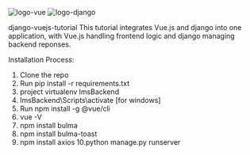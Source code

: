 
![logo-vue](https://user-images.githubusercontent.com/64675035/161190605-390c7e30-9af0-4789-8212-183152d6c583.png)
![logo-django](https://user-images.githubusercontent.com/64675035/161190609-cfb1cd4b-a758-43d2-8b23-be732f22b7ed.png)


django-vuejs-tutorial
This tutorial integrates Vue.js and django into one application, with Vue.js handling frontend logic and django managing backend reponses.

Installation Process:
1. Clone the repo
2. Run pip install -r requirements.txt
3. project virtualenv lmsBackend
4. lmsBackend\Scripts\activate [for windows]
5. Run npm install -g @vue/cli
6. vue -V
7. npm install bulma
8. npm install bulma-toast
9. npm install axios
10.python manage.py runserver
